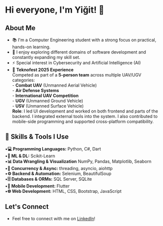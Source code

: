 # Hi everyone, I'm Yiğit! 👋

## About Me
- 📚 I'm a Computer Engineering student with a strong focus on practical, hands-on learning.
- 🤝 I enjoy exploring different domains of software development and constantly expanding my skill set.
- ⚡ Special interest in Cybersecurity and Artificial Intelligence (AI)
- 🚀 **Teknofest 2025 Experience**  
        Competed as part of a **5-person team** across multiple UAV/UGV categories:  
        - **Combat UAV** (Unmanned Aerial Vehicle)  
        - **Air Defense Systems**  
        - **International UAV Competition**  
        - **UGV** (Unmanned Ground Vehicle)  
        - **USV** (Unmanned Surface Vehicle)  
  **Role**: I led UI development and worked on both frontend and parts of the backend. I integrated external tools into the system. I also contributed to mobile-side programming and supported cross-platform compatibility.

## 🔧 Skills & Tools I Use

•**💻 Programming Languages:** Python, C#, Dart  
•**🧠 ML & DL:** Scikit-Learn  
•**📊 Data Wrangling & Visualization** NumPy, Pandas, Matplotlib, Seaborn  
•**🧵 Concurrency & Async:** threading, asyncio, aiohttp  
•**⚙️ Backend & Automation:** Selenium, BeautifulSoup  
•**🗄️ Databases & ORMs:** SQL Server, SQLite  
•**📱 Mobile Development:** Flutter  
•**🌐 Web Development:** HTML, CSS, Bootstrap, JavaScript  


## Let's Connect
- Feel free to connect with me on [LinkedIn](https://www.linkedin.com/in/yiğit-can-aktürk-6b48262b6/)!
